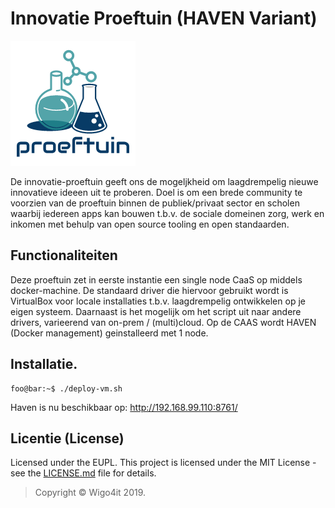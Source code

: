 # Innovatie Proeftuin (HAVEN Variant)

![Innovatie Proeftuin](../images/proeftuin.png "proeftuin")

De innovatie-proeftuin geeft ons de mogeljkheid om laagdrempelig nieuwe innovatieve ideeen uit te proberen.
Doel is om een brede community te voorzien van de proeftuin binnen de publiek/privaat sector en scholen waarbij iedereen apps kan bouwen t.b.v. de sociale domeinen zorg, werk en inkomen met behulp van open source tooling en open standaarden.

## Functionaliteiten

Deze proeftuin zet in eerste instantie een single node CaaS op middels docker-machine. De standaard driver die hiervoor gebruikt wordt is VirtualBox voor locale installaties t.b.v. laagdrempelig ontwikkelen op je eigen systeem. Daarnaast is het mogelijk om het script uit naar andere drivers, varieerend van on-prem / (multi)cloud. Op de CAAS wordt HAVEN (Docker management) geinstalleerd met 1 node.

## Installatie.

```console
foo@bar:~$ ./deploy-vm.sh
```

Haven is nu beschikbaar op: http://192.168.99.110:8761/

## Licentie (License)

Licensed under the EUPL. This project is licensed under the MIT License - see the [LICENSE.md](../LICENSE.md) file for details.
> Copyright © Wigo4it 2019.